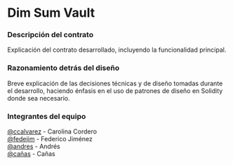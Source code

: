 # Dim Sum Vault

### Descripción del contrato

Explicación del contrato desarrollado, incluyendo la funcionalidad principal.

### Razonamiento detrás del diseño

Breve explicación de las decisiones técnicas y de diseño tomadas durante el desarrollo, haciendo énfasis en el uso de patrones de diseño en Solidity donde sea necesario.

### Integrantes del equipo

[@ccalvarez](https://github.com/ccalvarez) - Carolina Cordero\
[@fedejim](https://github.com/fedejim) - Federico Jiménez\
[@andres](https://github.com/andres-actualizar) - Andrés \
[@cañas](https://github.com/cañas-actualizar) - Cañas